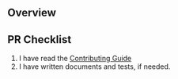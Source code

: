 ## Overview

<!--
    A clear and concise description of what this PR is about.
 -->

## PR Checklist

1. I have read the [Contributing Guide](https://github.com/JinMuGo/obsidian-context-workspaces/blob/main/.github/CONTRIBUTING.md)
2. I have written documents and tests, if needed.
